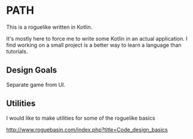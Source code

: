 # PATH
This is a roguelike written in Kotlin.  

It's mostly here to force me to write some Kotlin in an actual application.  I find working
on a small project is a better way to learn a language than tutorials.




## Design Goals

Separate game from UI.



## Utilities

I would like to make utilities for some of the roguelike basics

http://www.roguebasin.com/index.php?title=Code_design_basics